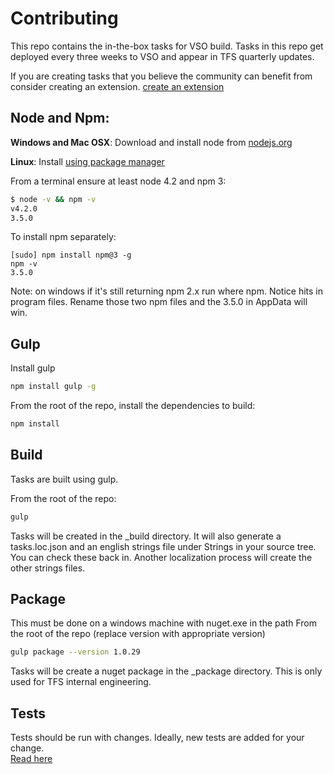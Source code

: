 # Contributing

This repo contains the in-the-box tasks for VSO build.  Tasks in this repo get deployed every three weeks to VSO and appear in TFS quarterly updates.

If you are creating tasks that you believe the community can benefit from consider creating an extension.
[create an extension](https://www.visualstudio.com/integrate/extensions/develop/add-build-task)

## Node and Npm:
**Windows and Mac OSX**: Download and install node from [nodejs.org](http://nodejs.org/)

**Linux**: Install [using package manager](https://github.com/joyent/node/wiki/Installing-Node.js-via-package-manager)

From a terminal ensure at least node 4.2 and npm 3:
```bash
$ node -v && npm -v
v4.2.0
3.5.0
```

To install npm separately:
```
[sudo] npm install npm@3 -g
npm -v
3.5.0
```

Note: on windows if it's still returning npm 2.x run where npm.  Notice hits in program files. Rename those two npm files and the 3.5.0 in AppData will win.

## Gulp

Install gulp
```bash
npm install gulp -g
```

From the root of the repo, install the dependencies to build:
```bash
npm install
```

## Build
Tasks are built using gulp.  

From the root of the repo:
```bash
gulp
```

Tasks will be created in the _build directory.  It will also generate a tasks.loc.json and an english strings file under Strings in your source tree.  You can check these back in.  Another localization process will create the other strings files.

## Package
This must be done on a windows machine with nuget.exe in the path
From the root of the repo (replace version with appropriate version)
```bash
gulp package --version 1.0.29
```

Tasks will be create a nuget package in the _package directory.  This is only used for TFS internal engineering.

## Tests
Tests should be run with changes.  Ideally, new tests are added for your change.  
[Read here](runningtests.md)